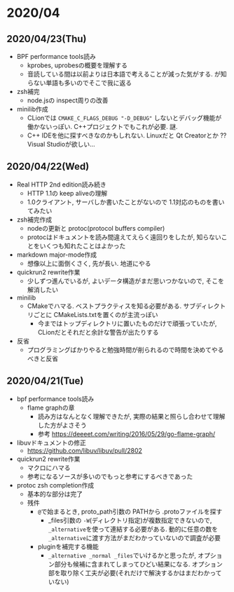 # 2020/04

## 2020/04/23(Thu)

- BPF performance tools読み
  - kprobes, uprobesの概要を理解する
  - 音読している間は以前よりは日本語で考えることが減った気がする. が知らない単語も多いのでそこで我に返る
- zsh補完
  - node.jsの inspect周りの改善
- minilib作成
  - CLionでは `CMAKE_C_FLAGS_DEBUG "-D_DEBUG"` しないとデバッグ機能が働かないっぽい. C++プロジェクトでもこれが必要. 謎.
  - C++ IDEを他に探すべきなのかもしれない. Linuxだと Qt Creatorとか ?? Visual Studioが欲しい...

## 2020/04/22(Wed)

- Real HTTP 2nd edition読み続き
  - HTTP 1.1の keep aliveの理解
  - 1.0クライアント, サーバしか書いたことがないので 1.1対応のものを書いてみたい
- zsh補完作成
  - nodeの更新と protoc(protocol buffers compiler)
  - protocはドキュメントを読み間違えてえらく遠回りをしたが, 知らないことをいくつも知れたことはよかった
- markdown major-mode作成
  - 想像以上に面倒くさく, 先が長い. 地道にやる
- quickrun2 rewrite作業
  - 少しずつ進んでいるが, よいデータ構造がまだ思いつかないので, そこを解消したい
- minilib
  - CMakeでハマる. ベストプラクティスを知る必要がある. サブディレクトリごとに CMakeLists.txtを置くのが主流っぽい
    - 今まではトップディレクトリに置いたものだけで頑張っていたが, CLionだとそれだと余計な警告が出たりする
- 反省
  - プログラミングばかりやると勉強時間が削られるので時間を決めてやるべきと反省

## 2020/04/21(Tue)

- bpf performance tools読み
  - flame graphの章
    - 読み方はなんとなく理解できたが, 実際の結果と照らし合わせて理解した方がよさそう
    - 参考 https://deeeet.com/writing/2016/05/29/go-flame-graph/
- libuvドキュメントの修正
  - https://github.com/libuv/libuv/pull/2802
- quickrun2 rewrite作業
  - マクロにハマる
  - 参考になるソースが多いのでもっと参考にするべきであった
- protoc zsh completion作成
  - 基本的な部分は完了
  - 残件
    - `@`で始まるとき, proto_path引数の PATHから .protoファイルを探す
      - _files引数の `-W`(ディレクトリ指定)が複数指定できないので, `_alternative`を使って連結する必要がある. 動的に任意の数を `_alternative`に渡す方法がまだわかっていないので調査が必要
    - pluginを補完する機能
      - `_alternative _normal _files`でいけるかと思ったが, オプション部分も候補に含まれてしまってひどい結果になる. オプション部を取り除く工夫が必要(それだけで解決するかはまだわかっていない)
